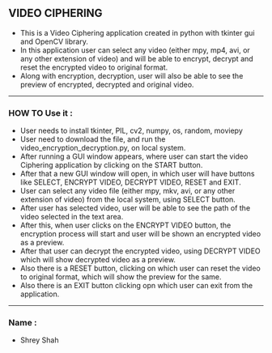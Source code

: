 ## VIDEO CIPHERING
-  This is a Video Ciphering application created in python with tkinter gui and OpenCV library.
-  In this application user can select any video (either mpy, mp4, avi, or any other extension of video) and will be able to encrypt, decrypt and reset the encrypted video to original format.
-  Along with encryption, decryption, user will also be able to see the preview of encrypted, decrypted and original video.


****

### HOW TO Use it :
- User needs to install tkinter, PIL, cv2, numpy, os, random, moviepy
- User need to download the file, and run the video_encryption_decryption.py, on local system.
- After running a GUI window appears, where user can start the video Ciphering application by clicking on the START button.
- After that a new GUI window will open, in which user will have buttons like SELECT, ENCRYPT VIDEO, DECRYPT VIDEO, RESET and EXIT.
- User can select any video file (either mpy, mkv, avi, or any other extension of video) from the local system, using SELECT button.
- After user has selected video, user will be able to see the path of the video selected in the text area.
- After this, when user clicks on the ENCRYPT VIDEO button, the encryption process will start and user will be shown an encrypted video as a preview.
- After that user can decrypt the encrypted video, using DECRYPT VIDEO which will show decrypted video as a preview.
- Also there is a RESET button, clicking on which user can reset the video to original format, which will show the preview for the same.
- Also there is an EXIT button clicking opn which user can exit from the application.

***

### Name : 
- Shrey Shah
